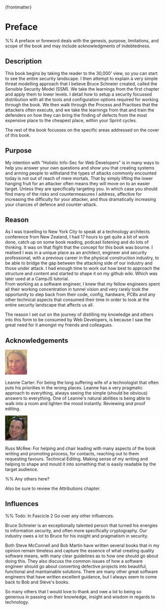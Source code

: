 
{frontmatter}

# Preface



%% A preface or foreword deals with the genesis, purpose, limitations, and scope of the book and may include acknowledgments of indebtedness.


## Description

This book begins by taking the reader to the 30,000' view, so you can start to see the entire security landscape. I then attempt to explain a very simple threat modelling approach that I believe Bruce Schneier created, called the Sensible Security Model (SSM). We take the learnings from the first chapter and apply them to lower levels. I detail how to setup a security focussed distribution with all the tools and configuration options required for working through the book. We then walk through the Process and Practises that the attackers often execute, and we take the learnings from that and train the defenders on how they can bring the finding of defects from the most expensive place to the cheapest place, within your Sprint cycles.

The rest of the book focusses on the specific areas addressed on the cover of this book.

## Purpose

My intention with "Holistic Info-Sec for Web Developers" is in many ways to help you answer your own questions and show you that creating systems and arming people to withstand the types of attacks commonly encounted today is not out of reach of mere mortals. That by simply lifting the lower hanging fruit for an attacker often means they will move on to an easier target. Unless they are specifically targeting you. In which case you should find many of the risks and countermeasures I address, affective for increasing the difficulty for your attacker, and thus dramatically increasing your chances of defence and counter-attack.

## Reason

As I was travelling to New York City to speak at a technology architects conference from New Zealand, I had 17 hours to get quite a bit of work done, catch up on some book reading, podcast listening and do lots of thinking. It was on that flight that the concept for this book was bourne. I realised I was in a unique place as an architect, engineer and security professional, with a previous career in the physical construction industry, to be able to bridge the gap between the attacking side of our industry and those under attack. I had enough time to work out how best to approach the structure and content and started to shape it on my github wiki. Which was later used at a CampJS tutorial.  
From working as a software engineer, I knew that my fellow engineers spent all their working concentration in tunnel vision and very rarely took the opportunity to step back from their code, config, hardware, PCBs and any other technical aspects that consumed their time in order to look at the entire security landscape that affects us all.

The reason I set out on the journey of distilling my knowledge and others into this form to be consumed by Web Developers, is because I saw the great need for it amongst my friends and colleagues.

## Acknowledgements

![](images/LeanneCarter.png)

Leanne Carter: For being the long suffering wife of a technologist that often puts his priorities in the wrong places. Leanne has a very pragmatic approach to everything, always seeing the simple (should be obvious) answers to everything. One of Leanne's natural abilities is being able to walk into a room and lighten the mood instantly. Reviewing and proof editing.

![](images/RussMcRee.png)

Russ McRee: For helping and chair leading with many aspects of the book writing and promoting process, for contacts, reaching out to them requesting favours. Technical Editing. Making sense of my writing and helping to shape and mould it into something that is easily readable by the target audience. 

%% Any others here?

Also be sure to review the Attributions chapter.

## Influences

%% Todo: In Fascicle 2 Go over any other influences.

Bruce Schneier is an exceptionally talented person that turned his energies to information security, and often more specifically cryptography. Our industry owes a lot to Bruce for his insight and pragmatism in security.

Both Steve McConnell and Bob Martin have written several books that in my opinion remain timeless and capture the essence of what creating quality software means, with many clear guidelines as to how one should go about doing this. They also discuss the common issues of how a software engineer should go about converting defective projects into beautiful, functional and maintainable solutions. There are many other great software engineers that have written excellent guidance, but I always seem to come back to Bob and Steve's books.

So many others that I would love to thank and owe a lot to being so generous in passing on their knowledge, insight and wisdom in regards to technology.